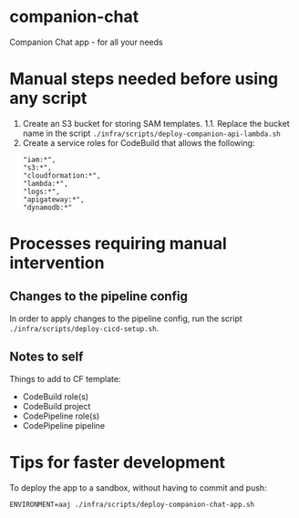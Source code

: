 # companion-chat

Companion Chat app - for all your needs

# Manual steps needed before using any script

1. Create an S3 bucket for storing SAM templates.
   1.1. Replace the bucket name in the script `./infra/scripts/deploy-companion-api-lambda.sh`
2. Create a service roles for CodeBuild that allows the following:
   ```
   "iam:*",
   "s3:*",
   "cloudformation:*",
   "lambda:*",
   "logs:*",
   "apigateway:*",
   "dynamodb:*"
   ```

# Processes requiring manual intervention

## Changes to the pipeline config

In order to apply changes to the pipeline config, run the script
`./infra/scripts/deploy-cicd-setup.sh`.

## Notes to self

Things to add to CF template:

- CodeBuild role(s)
- CodeBuild project
- CodePipeline role(s)
- CodePipeline pipeline

# Tips for faster development

To deploy the app to a sandbox, without having to commit and push:

```shell
ENVIRONMENT=aaj ./infra/scripts/deploy-companion-chat-app.sh
```